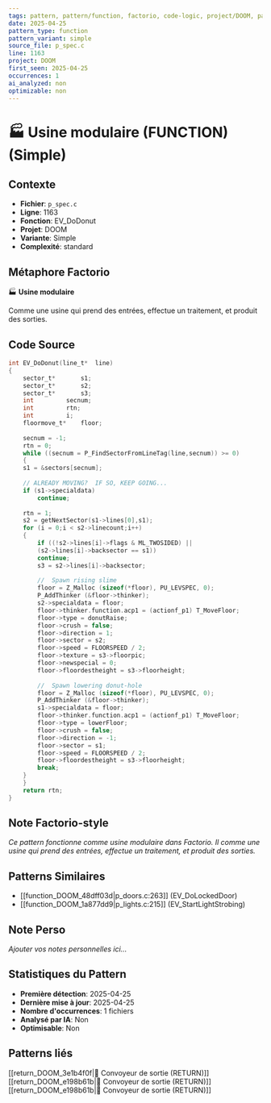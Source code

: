 ```yaml
---
tags: pattern, pattern/function, factorio, code-logic, project/DOOM, pattern/variant/simple
date: 2025-04-25
pattern_type: function
pattern_variant: simple
source_file: p_spec.c
line: 1163
project: DOOM
first_seen: 2025-04-25
occurrences: 1
ai_analyzed: non
optimizable: non
---
```


# 🏭 Usine modulaire (FUNCTION) (Simple)

## Contexte
- **Fichier**: `p_spec.c`
- **Ligne**: 1163
- **Fonction**: EV_DoDonut
- **Projet**: DOOM
- **Variante**: Simple
- **Complexité**: standard

## Métaphore Factorio
🏭 **Usine modulaire**

Comme une usine qui prend des entrées, effectue un traitement, et produit des sorties.

## Code Source
```c
int EV_DoDonut(line_t*	line)
{
    sector_t*		s1;
    sector_t*		s2;
    sector_t*		s3;
    int			secnum;
    int			rtn;
    int			i;
    floormove_t*	floor;
	
    secnum = -1;
    rtn = 0;
    while ((secnum = P_FindSectorFromLineTag(line,secnum)) >= 0)
    {
	s1 = &sectors[secnum];
		
	// ALREADY MOVING?  IF SO, KEEP GOING...
	if (s1->specialdata)
	    continue;
			
	rtn = 1;
	s2 = getNextSector(s1->lines[0],s1);
	for (i = 0;i < s2->linecount;i++)
	{
	    if ((!s2->lines[i]->flags & ML_TWOSIDED) ||
		(s2->lines[i]->backsector == s1))
		continue;
	    s3 = s2->lines[i]->backsector;
	    
	    //	Spawn rising slime
	    floor = Z_Malloc (sizeof(*floor), PU_LEVSPEC, 0);
	    P_AddThinker (&floor->thinker);
	    s2->specialdata = floor;
	    floor->thinker.function.acp1 = (actionf_p1) T_MoveFloor;
	    floor->type = donutRaise;
	    floor->crush = false;
	    floor->direction = 1;
	    floor->sector = s2;
	    floor->speed = FLOORSPEED / 2;
	    floor->texture = s3->floorpic;
	    floor->newspecial = 0;
	    floor->floordestheight = s3->floorheight;
	    
	    //	Spawn lowering donut-hole
	    floor = Z_Malloc (sizeof(*floor), PU_LEVSPEC, 0);
	    P_AddThinker (&floor->thinker);
	    s1->specialdata = floor;
	    floor->thinker.function.acp1 = (actionf_p1) T_MoveFloor;
	    floor->type = lowerFloor;
	    floor->crush = false;
	    floor->direction = -1;
	    floor->sector = s1;
	    floor->speed = FLOORSPEED / 2;
	    floor->floordestheight = s3->floorheight;
	    break;
	}
    }
    return rtn;
}
```

## Note Factorio-style
*Ce pattern fonctionne comme usine modulaire dans Factorio. Il comme une usine qui prend des entrées, effectue un traitement, et produit des sorties.*

## Patterns Similaires
- [[function_DOOM_48dff03d|p_doors.c:263]] (EV_DoLockedDoor)
- [[function_DOOM_1a877dd9|p_lights.c:215]] (EV_StartLightStrobing)

## Note Perso
*Ajouter vos notes personnelles ici...*

## Statistiques du Pattern
- **Première détection**: 2025-04-25
- **Dernière mise à jour**: 2025-04-25
- **Nombre d'occurrences**: 1 fichiers
- **Analysé par IA**: Non
- **Optimisable**: Non

## Patterns liés
[[return_DOOM_3e1b4f0f|🚚 Convoyeur de sortie (RETURN)]]
[[return_DOOM_e198b61b|🚚 Convoyeur de sortie (RETURN)]]
[[return_DOOM_e198b61b|🚚 Convoyeur de sortie (RETURN)]]
